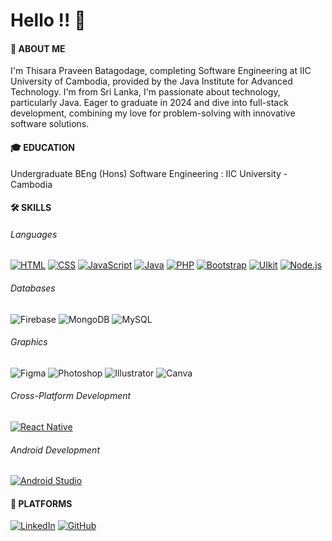 # Hello !! 👋

#### 🚀 ABOUT ME
I'm Thisara Praveen Batagodage, completing Software Engineering at IIC University of Cambodia, provided by the Java Institute for Advanced Technology. I'm from Sri Lanka, I'm passionate about technology, particularly Java. Eager to graduate in 2024 and dive into full-stack development, combining my love for problem-solving with innovative software solutions.

#### 🎓 EDUCATION 
Undergraduate BEng (Hons) Software Engineering : IIC University - Cambodia

#### 🛠️ SKILLS

###### Languages
[![HTML](https://img.shields.io/badge/HTML5-E34F26?style=for-the-badge&logo=html5&logoColor=white)](https://developer.mozilla.org/en-US/docs/Web/Guide/HTML/HTML5) [![CSS](https://img.shields.io/badge/CSS3-1572B6?style=for-the-badge&logo=css3&logoColor=white)](https://developer.mozilla.org/en-US/docs/Web/CSS) [![JavaScript](https://img.shields.io/badge/JavaScript-F7DF1E?style=for-the-badge&logo=javascript&logoColor=black)](https://developer.mozilla.org/en-US/docs/Web/JavaScript) [![Java](https://img.shields.io/badge/Java-007396?style=for-the-badge&logo=java&logoColor=white)](https://www.java.com) [![PHP](https://img.shields.io/badge/PHP-777BB4?style=for-the-badge&logo=php&logoColor=white)](https://www.php.net) [![Bootstrap](https://img.shields.io/badge/Bootstrap-7952B3?style=for-the-badge&logo=bootstrap&logoColor=white)](https://getbootstrap.com/) [![UIkit](https://img.shields.io/badge/UIkit-2396F3?style=for-the-badge&logo=uikit&logoColor=white)](https://getuikit.com/) [![Node.js](https://img.shields.io/badge/Node.js-43853D?style=for-the-badge&logo=node.js&logoColor=white)](https://nodejs.org/)

###### Databases
![Firebase](https://img.shields.io/badge/Firebase-FFCA28?style=for-the-badge&logo=firebase&logoColor=black) ![MongoDB](https://img.shields.io/badge/MongoDB-47A248?style=for-the-badge&logo=mongodb&logoColor=white) ![MySQL](https://img.shields.io/badge/MySQL-4479A1?style=for-the-badge&logo=mysql&logoColor=white)

###### Graphics 
![Figma](https://img.shields.io/badge/Figma-F24E1E?style=for-the-badge&logo=figma&logoColor=white) ![Photoshop](https://img.shields.io/badge/Photoshop-31A8FF?style=for-the-badge&logo=adobe-photoshop&logoColor=white) ![Illustrator](https://img.shields.io/badge/Illustrator-FF9A00?style=for-the-badge&logo=adobe-illustrator&logoColor=white) ![Canva](https://img.shields.io/badge/Canva-00C4CC?style=for-the-badge&logo=canva&logoColor=white)

###### Cross-Platform Development 
[![React Native](https://img.shields.io/badge/React_Native-61DAFB?style=for-the-badge&logo=react&logoColor=white)](https://reactnative.dev)

###### Android Development
 [![Android Studio](https://img.shields.io/badge/Android_Studio-3DDC84?style=for-the-badge&logo=android-studio&logoColor=white)](https://developer.android.com/studio)
 
#### 🚁 PLATFORMS
[![LinkedIn](https://img.shields.io/badge/LinkedIn-0077B5?style=for-the-badge&logo=linkedin&logoColor=white)](https://www.linkedin.com/in/thisara-611771225) [![GitHub](https://img.shields.io/badge/GitHub-100000?style=for-the-badge&logo=github&logoColor=white)](https://github.com/Thisara2191)

